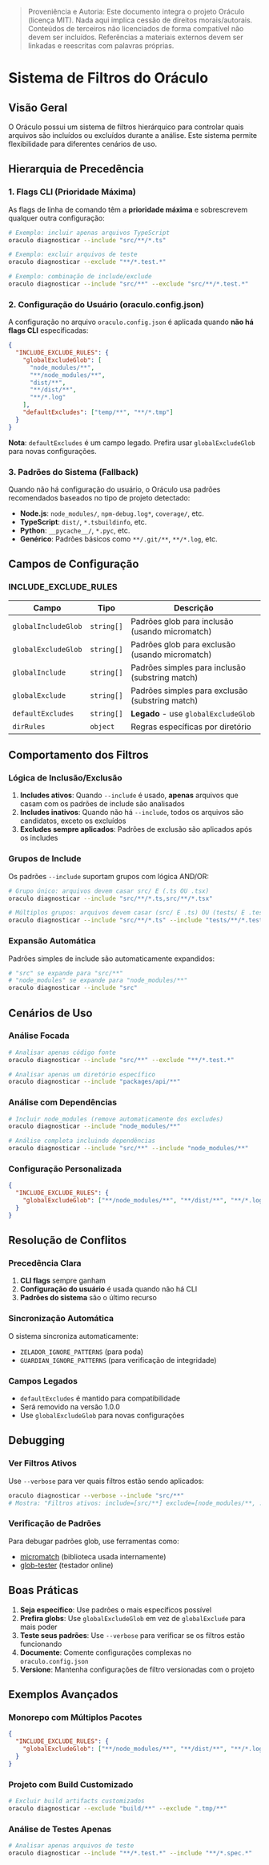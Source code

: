 > Proveniência e Autoria: Este documento integra o projeto Oráculo (licença MIT).
> Nada aqui implica cessão de direitos morais/autorais.
> Conteúdos de terceiros não licenciados de forma compatível não devem ser incluídos.
> Referências a materiais externos devem ser linkadas e reescritas com palavras próprias.


# Sistema de Filtros do Oráculo

## Visão Geral

O Oráculo possui um sistema de filtros hierárquico para controlar quais arquivos são incluídos ou excluídos durante a análise. Este sistema permite flexibilidade para diferentes cenários de uso.

## Hierarquia de Precedência

### 1. Flags CLI (Prioridade Máxima)

As flags de linha de comando têm a **prioridade máxima** e sobrescrevem qualquer outra configuração:

```bash
# Exemplo: incluir apenas arquivos TypeScript
oraculo diagnosticar --include "src/**/*.ts"

# Exemplo: excluir arquivos de teste
oraculo diagnosticar --exclude "**/*.test.*"

# Exemplo: combinação de include/exclude
oraculo diagnosticar --include "src/**" --exclude "src/**/*.test.*"
```

### 2. Configuração do Usuário (oraculo.config.json)

A configuração no arquivo `oraculo.config.json` é aplicada quando **não há flags CLI** especificadas:

```json
{
  "INCLUDE_EXCLUDE_RULES": {
    "globalExcludeGlob": [
      "node_modules/**",
      "**/node_modules/**",
      "dist/**",
      "**/dist/**",
      "**/*.log"
    ],
    "defaultExcludes": ["temp/**", "**/*.tmp"]
  }
}
```

**Nota**: `defaultExcludes` é um campo legado. Prefira usar `globalExcludeGlob` para novas configurações.

### 3. Padrões do Sistema (Fallback)

Quando não há configuração do usuário, o Oráculo usa padrões recomendados baseados no tipo de projeto detectado:

- **Node.js**: `node_modules/`, `npm-debug.log*`, `coverage/`, etc.
- **TypeScript**: `dist/`, `*.tsbuildinfo`, etc.
- **Python**: `__pycache__/`, `*.pyc`, etc.
- **Genérico**: Padrões básicos como `**/.git/**`, `**/*.log`, etc.

## Campos de Configuração

### INCLUDE_EXCLUDE_RULES

| Campo               | Tipo       | Descrição                                       |
| ------------------- | ---------- | ----------------------------------------------- |
| `globalIncludeGlob` | `string[]` | Padrões glob para inclusão (usando micromatch)  |
| `globalExcludeGlob` | `string[]` | Padrões glob para exclusão (usando micromatch)  |
| `globalInclude`     | `string[]` | Padrões simples para inclusão (substring match) |
| `globalExclude`     | `string[]` | Padrões simples para exclusão (substring match) |
| `defaultExcludes`   | `string[]` | **Legado** - use `globalExcludeGlob`            |
| `dirRules`          | `object`   | Regras específicas por diretório                |

## Comportamento dos Filtros

### Lógica de Inclusão/Exclusão

1. **Includes ativos**: Quando `--include` é usado, **apenas** arquivos que casam com os padrões de include são analisados
2. **Includes inativos**: Quando não há `--include`, todos os arquivos são candidatos, exceto os excluídos
3. **Excludes sempre aplicados**: Padrões de exclusão são aplicados após os includes

### Grupos de Include

Os padrões `--include` suportam grupos com lógica AND/OR:

```bash
# Grupo único: arquivos devem casar src/ E (.ts OU .tsx)
oraculo diagnosticar --include "src/**/*.ts,src/**/*.tsx"

# Múltiplos grupos: arquivos devem casar (src/ E .ts) OU (tests/ E .test.ts)
oraculo diagnosticar --include "src/**/*.ts" --include "tests/**/*.test.ts"
```

### Expansão Automática

Padrões simples de include são automaticamente expandidos:

```bash
# "src" se expande para "src/**"
# "node_modules" se expande para "node_modules/**"
oraculo diagnosticar --include "src"
```

## Cenários de Uso

### Análise Focada

```bash
# Analisar apenas código fonte
oraculo diagnosticar --include "src/**" --exclude "**/*.test.*"

# Analisar apenas um diretório específico
oraculo diagnosticar --include "packages/api/**"
```

### Análise com Dependências

```bash
# Incluir node_modules (remove automaticamente dos excludes)
oraculo diagnosticar --include "node_modules/**"

# Análise completa incluindo dependências
oraculo diagnosticar --include "src/**" --include "node_modules/**"
```

### Configuração Personalizada

```json
{
  "INCLUDE_EXCLUDE_RULES": {
    "globalExcludeGlob": ["**/node_modules/**", "**/dist/**", "**/*.log", "temp/**", ".cache/**"]
  }
}
```

## Resolução de Conflitos

### Precedência Clara

1. **CLI flags** sempre ganham
2. **Configuração do usuário** é usada quando não há CLI
3. **Padrões do sistema** são o último recurso

### Sincronização Automática

O sistema sincroniza automaticamente:

- `ZELADOR_IGNORE_PATTERNS` (para poda)
- `GUARDIAN_IGNORE_PATTERNS` (para verificação de integridade)

### Campos Legados

- `defaultExcludes` é mantido para compatibilidade
- Será removido na versão 1.0.0
- Use `globalExcludeGlob` para novas configurações

## Debugging

### Ver Filtros Ativos

Use `--verbose` para ver quais filtros estão sendo aplicados:

```bash
oraculo diagnosticar --verbose --include "src/**"
# Mostra: "Filtros ativos: include=[src/**] exclude=[node_modules/**, ...]"
```

### Verificação de Padrões

Para debugar padrões glob, use ferramentas como:

- [micromatch](https://www.npmjs.com/package/micromatch) (biblioteca usada internamente)
- [glob-tester](https://globster.xyz/) (testador online)

## Boas Práticas

1. **Seja específico**: Use padrões o mais específicos possível
2. **Prefira globs**: Use `globalExcludeGlob` em vez de `globalExclude` para mais poder
3. **Teste seus padrões**: Use `--verbose` para verificar se os filtros estão funcionando
4. **Documente**: Comente configurações complexas no `oraculo.config.json`
5. **Versione**: Mantenha configurações de filtro versionadas com o projeto

## Exemplos Avançados

### Monorepo com Múltiplos Pacotes

```json
{
  "INCLUDE_EXCLUDE_RULES": {
    "globalExcludeGlob": ["**/node_modules/**", "**/dist/**", "**/*.log", "packages/**/temp/**"]
  }
}
```

### Projeto com Build Customizado

```bash
# Excluir build artifacts customizados
oraculo diagnosticar --exclude "build/**" --exclude ".tmp/**"
```

### Análise de Testes Apenas

```bash
# Analisar apenas arquivos de teste
oraculo diagnosticar --include "**/*.test.*" --include "**/*.spec.*"
```

